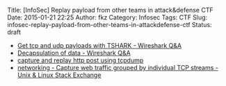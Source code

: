 Title: [InfoSec] Replay payload from other teams in attack&defense CTF
Date: 2015-01-21 22:25
Author: fkz
Category: Infosec
Tags: CTF
Slug: infosec-replay-payload-from-other-teams-in-attackdefense-ctf
Status: draft

- [Get tcp and udp payloads with TSHARK - Wireshark Q&A](https://ask.wireshark.org/questions/23827/get-tcp-and-udp-payloads-with-tshark)  
- [Decapsulation of data - Wireshark Q&A](https://ask.wireshark.org/questions/14078/decapsulation-of-data)  
- [capture and replay http post using tcpdump](http://rhelmer.org/blog/capture-and-replay-http-post-using-tcpdump)  
- [networking - Capture web traffic grouped by individual TCP streams - Unix & Linux Stack Exchange](http://unix.stackexchange.com/questions/139772/capture-web-traffic-grouped-by-individual-tcp-streams)  
